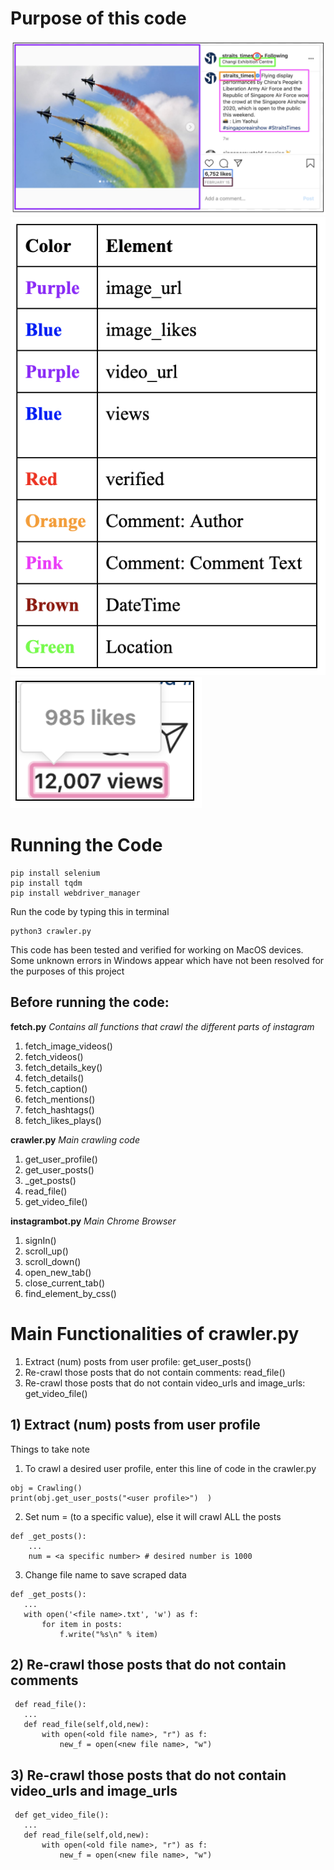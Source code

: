 # Purpose of this code

![Instagram Layout](image1.png)   
![Legend](image3.png)   
![Instagram Likes and Views](image2.png)    

# Running the Code 
```
pip install selenium  
pip install tqdm  
pip install webdriver_manager    
```
Run the code by typing this in terminal  
```
python3 crawler.py  
```
This code has been tested and verified for working on MacOS devices. Some unknown errors in Windows appear which have not been resolved for the purposes of this project  
  

## Before running the code:  
**fetch.py** 
*Contains all functions that crawl the different parts of instagram* 
1. fetch_image_videos()  
2. fetch_videos()  
3. fetch_details_key()  
4. fetch_details()  
5. fetch_caption()  
6. fetch_mentions()  
7. fetch_hashtags()  
8. fetch_likes_plays()    

**crawler.py** 
*Main crawling code*   
1. get_user_profile()  
2. get_user_posts()  
3. _get_posts()  
4. read_file()  
5. get_video_file()  

**instagrambot.py** 
*Main Chrome Browser*
1. signIn()  
2. scroll_up()  
3. scroll_down()  
4. open_new_tab()  
5. close_current_tab()  
6. find_element_by_css()  

# Main Functionalities of crawler.py
1. Extract (num) posts from user profile: get_user_posts()  
2. Re-crawl those posts that do not contain comments: read_file()  
3. Re-crawl those posts that do not contain video_urls and image_urls: get_video_file()  

## 1) Extract (num) posts from user profile 
Things to take note
1. To crawl a desired user profile, enter this line of code in the crawler.py  
```
obj = Crawling()  
print(obj.get_user_posts("<user profile>")  )
```
2. Set num = (to a specific value), else it will crawl ALL the posts  
```
def _get_posts():
    ...
    num = <a specific number> # desired number is 1000
```
3. Change file name to save scraped data 
```
def _get_posts():
   ...
   with open('<file name>.txt', 'w') as f:  
       for item in posts:  
           f.write("%s\n" % item)  
``` 
## 2) Re-crawl those posts that do not contain comments 
```
 def read_file():  
   ...    
   def read_file(self,old,new):  
       with open(<old file name>, "r") as f:  
           new_f = open(<new file name>, "w")  
```
## 3) Re-crawl those posts that do not contain video_urls and image_urls
```
 def get_video_file():  
   ...    
   def read_file(self,old,new):  
       with open(<old file name>, "r") as f:  
           new_f = open(<new file name>, "w")  
```
